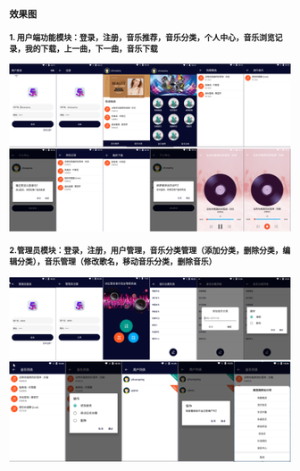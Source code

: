 ### 效果图

#### 1. 用户端功能模块：登录，注册，音乐推荐，音乐分类，个人中心，音乐浏览记录，我的下载，上一曲，下一曲，音乐下载

<img src="./images/img_1.png"/>
<img src="./images/img_2.png"/>



#### 2.管理员模块：登录，注册，用户管理，音乐分类管理（添加分类，删除分类，编辑分类），音乐管理（修改歌名，移动音乐分类，删除音乐）

<img src="./images/img_3.png"/>
<img src="./images/img_4.png"/>

